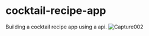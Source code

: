 # cocktail-recipe-app
Building a cocktail recipe app using a api.
![Capture002](https://user-images.githubusercontent.com/8805744/218324576-afcd7cca-b96d-4f55-bf95-eb96dfaf7c34.PNG)

